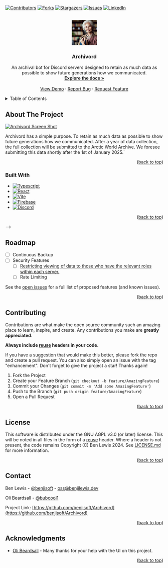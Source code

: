 <a name="readme-top"></a>
<!-- Thanks to othneildrew for the "Best-README-Template". -->

[![Contributors][contributors-shield]][contributors-url]
[![Forks][forks-shield]][forks-url]
[![Stargazers][stars-shield]][stars-url]
[![Issues][issues-shield]][issues-url]
[![LinkedIn][linkedin-shield]][linkedin-url]
<!-- [![MIT License][license-shield]][license-url] -->

<!-- PROJECT LOGO -->
<br />
<div align="center">
  <a href="https://github.com/benjisoft/Archivord">
    <img src="Archivord.Images/logo.png" alt="Logo" width="80" height="80">
  </a>

<h3 align="center">Archivord</h3>

  <p align="center">
    An archival bot for Discord servers designed to retain as much data as possible to show future generations how we communicated. 
    <br />
    <a href="https://archivord.readme.io/"><strong>Explore the docs »</strong></a>
    <br />
    <br />
    <a href="https://archivord.benjilewis.dev/">View Demo</a>
    ·
    <a href="https://github.com/benjisoft/Archivord/issues">Report Bug</a>
    ·
    <a href="https://github.com/benjisoft/Archivord/issues">Request Feature</a>
  </p>
</div>



<!-- TABLE OF CONTENTS -->
<details>
  <summary>Table of Contents</summary>
  <ol>
    <li>
      <a href="#about-the-project">About The Project</a>
      <ul>
        <li><a href="#built-with">Built With</a></li>
      </ul>
    </li>
    <!-- <li>
      <a href="#getting-started">Getting Started</a>
      <ul>
        <li><a href="#prerequisites">Prerequisites</a></li>
        <li><a href="#installation">Installation</a></li>
      </ul>
    </li> -->
    <!-- <li><a href="#usage">Usage</a></li> -->
    <li><a href="#roadmap">Roadmap</a></li>
    <li><a href="#contributing">Contributing</a></li>
    <li><a href="#license">License</a></li>
    <li><a href="#contact">Contact</a></li>
    <li><a href="#acknowledgments">Acknowledgments</a></li>
  </ol>
</details>



<!-- ABOUT THE PROJECT -->
## About The Project

[![Archivord Screen Shot][product-screenshot]](https://archivord.benjilewis.dev/)

Archivord has a simple purpose. To retain as much data as possible to show future generations how we communicated. After a year of data collection, the full collection will be submitted to the Arctic World Archive. We foresee submitting this data shortly after the 1st of January 2025.`

<p align="right">(<a href="#readme-top">back to top</a>)</p>



### Built With

* [![Typescript][Typescript]][TS-url]
* [![React][React.js]][React-url]
* [![Vite][Vite.js]][Vite-url]
* [![Firebase][Firebase]][Firebase-url]
* [![Discord][Discord]][Discord-url]

<p align="right">(<a href="#readme-top">back to top</a>)</p>



<!-- GETTING STARTED -->
<!-- ## Getting Started

This is an example of how you may give instructions on setting up your project locally.
To get a local copy up and running follow these simple example steps.

### Prerequisites

This is an example of how to list things you need to use the software and how to install them.
* npm
  ```sh
  npm install npm@latest -g
  ```

### Installation

1. Get a free API Key at [https://example.com](https://example.com)
2. Clone the repo
   ```sh
   git clone https://github.com/benjisoft/Archivord.git
   ```
3. Install NPM packages
   ```sh
   npm install
   ```
4. Enter your API in `config.js`
   ```js
   const API_KEY = 'ENTER YOUR API';
   ```

<p align="right">(<a href="#readme-top">back to top</a>)</p>



<!-- USAGE EXAMPLES -->
<!-- ## Usage

Use this space to show useful examples of how a project can be used. Additional screenshots, code examples and demos work well in this space. You may also link to more resources.

_For more examples, please refer to the [Documentation](https://example.com)_

<p align="right">(<a href="#readme-top">back to top</a>)</p> --> -->



<!-- ROADMAP -->
## Roadmap

- [ ] Continuous Backup
- [ ] Security Features
	- [ ] [Restricting viewing of data to those who have the relevant roles within each server.](https://github.com/benjisoft/Archivord/issues/10)
    - [ ] Rate Limiting

See the [open issues](https://github.com/benjisoft/Archivord/issues) for a full list of proposed features (and known issues).

<p align="right">(<a href="#readme-top">back to top</a>)</p>



<!-- CONTRIBUTING -->
## Contributing

Contributions are what make the open source community such an amazing place to learn, inspire, and create. Any contributions you make are **greatly appreciated**.

**Always include [reuse](https://reuse.software) headers in your code.**

If you have a suggestion that would make this better, please fork the repo and create a pull request. You can also simply open an issue with the tag "enhancement".
Don't forget to give the project a star! Thanks again!

1. Fork the Project
2. Create your Feature Branch (`git checkout -b feature/AmazingFeature`)
3. Commit your Changes (`git commit -m 'Add some AmazingFeature'`)
4. Push to the Branch (`git push origin feature/AmazingFeature`)
5. Open a Pull Request

<p align="right">(<a href="#readme-top">back to top</a>)</p>



<!-- LICENSE -->
## License

This software is distributed under the GNU AGPL v3.0 (or later) license. This will be noted in all files in the form of a [reuse](https://reuse.software) header. Where a header is not present, the code remains Copyright (C) Ben Lewis 2024. See [LICENSE.md](https://github.com/benjisoft/Archivord/blob/main/LICENSE.md) for more information. 

<p align="right">(<a href="#readme-top">back to top</a>)</p>



<!-- CONTACT -->
## Contact

Ben Lewis - [@benjisoft](https://twitter.com/benjisoft) - oss@benjilewis.dev

Oli Beardsall - [@bubcool1](https://twitter.com/bubcool1)

Project Link: [https://github.com/benjisoft/Archivord](https://github.com/benjisoft/Archivord)

<p align="right">(<a href="#readme-top">back to top</a>)</p>



<!-- ACKNOWLEDGMENTS -->
## Acknowledgments

* [Oli Beardsall](https://github.com/bubcool1/) - Many thanks for your help with the UI on this project. 

<p align="right">(<a href="#readme-top">back to top</a>)</p>



<!-- MARKDOWN LINKS & IMAGES -->
<!-- https://www.markdownguide.org/basic-syntax/#reference-style-links -->
[contributors-shield]: https://img.shields.io/github/contributors/benjisoft/Archivord.svg?style=for-the-badge
[contributors-url]: https://github.com/benjisoft/Archivord/graphs/contributors
[forks-shield]: https://img.shields.io/github/forks/benjisoft/Archivord.svg?style=for-the-badge
[forks-url]: https://github.com/benjisoft/Archivord/network/members
[stars-shield]: https://img.shields.io/github/stars/benjisoft/Archivord.svg?style=for-the-badge
[stars-url]: https://github.com/benjisoft/Archivord/stargazers
[issues-shield]: https://img.shields.io/github/issues/benjisoft/Archivord.svg?style=for-the-badge
[issues-url]: https://github.com/benjisoft/Archivord/issues
[license-shield]: https://img.shields.io/github/license/benjisoft/Archivord.svg?style=for-the-badge
[license-url]: https://github.com/benjisoft/Archivord/blob/master/LICENSE.txt
[linkedin-shield]: https://img.shields.io/badge/-LinkedIn-black.svg?style=for-the-badge&logo=linkedin&colorB=555
[linkedin-url]: https://linkedin.com/in/benji-lewis
[product-screenshot]: Archivord.Images/screenshot.png
[Typescript]: https://img.shields.io/badge/TypeScript-007ACC?style=for-the-badge&logo=typescript&logoColor=white
[TS-url]: https://www.typescriptlang.org/
[React.js]: https://img.shields.io/badge/React-20232A?style=for-the-badge&logo=react&logoColor=61DAFB
[React-url]: https://reactjs.org/
[Vite.js]: https://img.shields.io/badge/Vite-646CFF?style=for-the-badge&logo=vite&logoColor=white
[Vite-url]: https://vitejs.dev/
[Firebase]: https://img.shields.io/badge/firebase-ffca28?style=for-the-badge&logo=firebase&logoColor=black
[Firebase-url]: https://firebase.google.com/
[Discord]: https://img.shields.io/badge/Discord-7289DA?style=for-the-badge&logo=discord&logoColor=white
[Discord-url]: https://discord.com/
